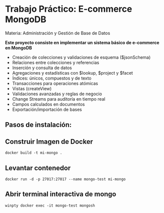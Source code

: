 # Trabajo Práctico: E-commerce MongoDB
Materia: Administración y Gestión de Base de Datos 

**Este proyecto consiste en implementar un sistema básico de e-commerce en MongoDB**
- Creación de colecciones y validaciones de esquema ($jsonSchema)  
- Relaciones entre colecciones y referencias  
- Inserción y consulta de datos  
- Agregaciones y estadísticas con $lookup, $project y $facet  
- Índices: únicos, compuestos y de texto  
- Transacciones para operaciones atómicas  
- Vistas (createView)  
- Validaciones avanzadas y reglas de negocio  
- Change Streams para auditoría en tiempo real  
- Campos calculados en documentos  
- Exportación/importación de bases

## Pasos de instalación:

## Construir Imagen de Docker
```
docker build -t mi-mongo .
```

## Levantar contenedor
```
docker run -d -p 27017:27017 --name mongo-test mi-mongo
```

## Abrir terminal interactiva de mongo
```
winpty docker exec -it mongo-test mongosh

```

